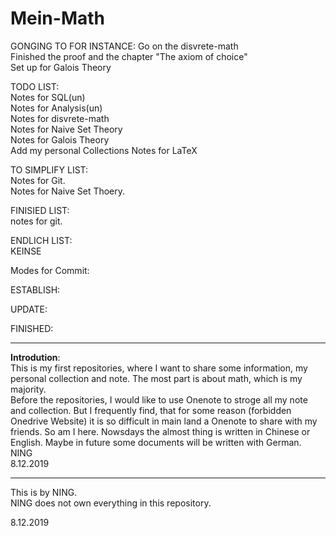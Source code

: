 # Mein-Math  

GONGING TO FOR INSTANCE:
Go on the disvrete-math  
Finished the proof and the chapter "The axiom of choice"  
Set up for Galois Theory  

TODO LIST:  
Notes for SQL(un)  
Notes for Analysis(un)  
Notes for disvrete-math  
Notes for Naive Set Theory  
Notes for Galois Theory  
Add my personal Collections
Notes for LaTeX 

TO SIMPLIFY LIST:  
Notes for Git.  
Notes for Naive Set Thoery.  

FINISIED LIST:  
notes for git.  

ENDLICH LIST:  
KEINSE  

Modes for Commit:

ESTABLISH:

UPDATE:

FINISHED:

---

**Introdution**:  
This is my first repositories, where I want to share some information, my personal collection and note. The most part is about math, which is my majority.  
Before the repositories, I would like to use Onenote to stroge all my note and collection. But I frequently find, that for some reason (forbidden Onedrive Website) it is so difficult in main land a Onenote to share with my friends. So am I here.
Nowsdays the almost thing is written in Chinese or English. Maybe in future some documents will be written with German.  
NING  
8.12.2019  

---

This is by NING.  
NING does not own everything in this repository.

8.12.2019
